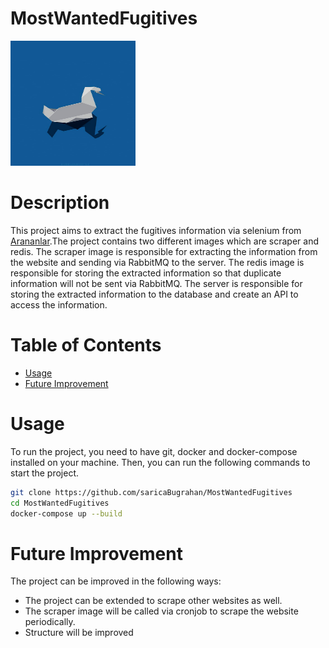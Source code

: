 # MostWantedFugitives


<img src="src/main/resources/readMEImage.jpg" width="200px" height="200px">

# Description
<p>
This project aims to extract the fugitives information via selenium from 
<a href="https://www.terorarananlar.pol.tr/">Arananlar</a>.The project contains two different images
which are scraper and redis. The scraper image is responsible for extracting the information from the website and sending via RabbitMQ to the server.
The redis image is responsible for storing the extracted information so that duplicate information will not be sent via RabbitMQ. 
The server is responsible for storing the extracted information to the database and create an API to access the information.

# Table of Contents

- [Usage](#usage)
- [Future Improvement](#future-improvement)

# Usage
To run the project, you need to have git, docker and docker-compose installed on your machine. 
Then, you can run the following commands to start the project.

```bash
git clone https://github.com/saricaBugrahan/MostWantedFugitives
cd MostWantedFugitives
docker-compose up --build
```

# Future Improvement

The project can be improved in the following ways:
 - The project can be extended to scrape other websites as well.
 - The scraper image will be called via cronjob to scrape the website periodically.
 - Structure will be improved

